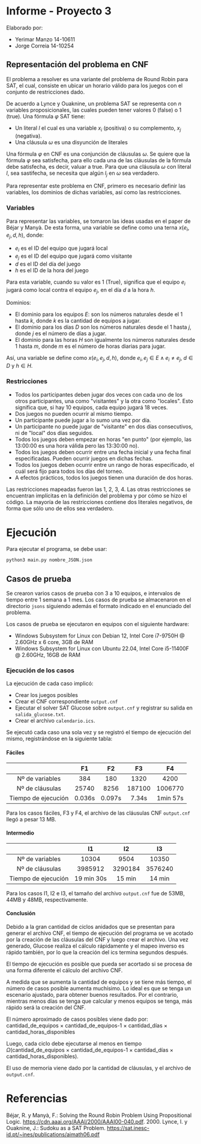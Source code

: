 # Informe - Proyecto 3
Elaborado por:
- Yerimar Manzo 14-10611
- Jorge Correia 14-10254

## Representación del problema en CNF

El problema a resolver es una variante del problema de Round Robin para SAT, el cual, consiste en ubicar un horario válido para los juegos con el conjunto de restricciones dado.

De acuerdo a Lynce y Ouaknine, un problema SAT se representa con $n$ variables proposicionales, las cuales pueden tener valores $0$ (false) o $1$ (true). Una fórmula $\varphi$ SAT tiene:
- Un literal $l$ el cual es una variable $x_i$ (positiva) o su complemento, $x_j$ (negativa). 
- Una cláusula $\omega$ es una disyunción de literales

Una fórmula $\varphi$ en CNF es una conjunción de cláusulas $\omega$. Se quiere que la fórmula $\varphi$ sea satisfecha, para ello cada  una de las cláusulas de la fórmula debe satisfecha, es decir, valuar a true. Para que una cláusula $\omega$ con literal $l$, sea sastifecha, se necesita que algún $l_j$ en $\omega$ sea verdadero.

Para representar este problema en CNF, primero es necesario definir las variables, los dominios de dichas variables, así como las restricciones. 

### Variables

Para representar las variables, se tomaron las ideas usadas en el paper de Béjar y Manyà. De esta forma, una variable se define como una terna $x(e_i,e_j,d,h)$, donde:
- $e_i$ es el ID del equipo que jugará local
- $e_j$ es el ID del equipo que jugará como visitante
- $d$ es el ID del día del juego
- $h$ es el ID de la hora del juego

Para esta variable, cuando su valor es $1$ (True), significa que el equipo $e_i$ jugará como local contra el equipo $e_j$, en el día $d$ a la hora $h$.

Dominios:

- El dominio para los equipos $E$: son los números naturales desde el 1 hasta $k$, donde $k$ es la cantidad de equipos a jugar.
- El dominio para los días $D$ son los números naturales desde el 1 hasta $j$, donde $j$ es el número de días a jugar. 
- El dominio para las horas $H$ son igualmente los números naturales desde 1 hasta $m$, donde $m$ es el número de horas diarias para jugar.

Así, una variable se define como $x(e_i,e_j,d,h)$, donde $e_i,e_j \in E \land e_i \neq e_j$, $d \in D$ y $h \in H$.

### Restricciones

- Todos los participantes deben jugar dos veces con cada uno de los otros participantes, una como "visitantes" y la otra como "locales". Esto significa que, si hay 10 equipos, cada equipo jugará 18 veces.
- Dos juegos no pueden ocurrir al mismo tiempo.
- Un participante puede jugar a lo sumo una vez por día.
- Un participante no puede jugar de "visitante" en dos días consecutivos, ni de "local" dos días seguidos.
- Todos los juegos deben empezar en horas "en punto" (por ejemplo, las 13:00:00 es una hora válida pero las 13:30:00 no).
- Todos los juegos deben ocurrir entre una fecha inicial y una fecha final especificadas. Pueden ocurrir juegos en dichas fechas.
- Todos los juegos deben ocurrir entre un rango de horas especificado, el cuál será fijo para todos los días del torneo.
- A efectos prácticos, todos los juegos tienen una duración de dos horas.

Las restricciones mapeadas fueron las 1, 2, 3, 4. Las otras restricciones se encuentran implícitas en la definición del problema y por cómo se hizo el código. La mayoría de las restricciones contiene dos literales negativos, de forma que sólo uno de ellos sea verdadero.
# Ejecución

Para ejecutar el programa, se debe usar:

```bash
python3 main.py nombre_JSON.json
```

## Casos de prueba

Se crearon varios casos de prueba con 3 a 10 equipos, e intervalos de tiempo entre 1 semana a 1 mes. Los casos de prueba se almacenaron en el directorio `jsons` siguiendo además el formato indicado en el enunciado del problema.

Los casos de prueba se ejecutaron en equipos con el siguiente hardware:

- Windows Subsystem for Linux con Debian 12, Intel Core i7-9750H @ 2.60GHz x 6 core, 3GB de RAM
- Windows Subsystem for Linux con Ubuntu 22.04, Intel Core i5-11400F @ 2.60GHz, 16GB de RAM

### Ejecución de los casos

La ejecución de cada caso implicó:

- Crear los juegos posibles
- Crear el CNF correspondiente `output.cnf`
- Ejecutar el solver SAT Glucose sobre `output.cnf` y registrar su salida en `salida_glucose.txt`.
- Crear el archivo `calendario.ics`.

Se ejecutó cada caso una sola vez y se registró el tiempo de ejecución del mismo, registrándose en la siguiente tabla:

#### Fáciles

| |F1|F2|F3|F4|
|:---:|:---:|:---:|:---:|:---:|
Nº de variables|384|180|1320|4200|4200|
Nº de cláusulas|25740|8256|187100|1006770|1006770|
Tiempo de ejecución|0.036s|0.097s|7.34s|1min 57s|2 min|

Para los casos fáciles, F3 y F4, el archivo de las cláusulas CNF `output.cnf` llegó a pesar 13 MB.

#### Intermedio
| |I1|I2|I3|
|:---:|:---:|:---:|:---:|
Nº de variables|10304|9504|10350|
Nº de cláusulas|3985912|3290184|3576240|
Tiempo de ejecución|19 min 30s|15 min|14 min|

Para los casos I1, I2 e I3, el tamaño del archivo `output.cnf` fue de 53MB, 44MB y 48MB, respectivamente.

#### Conclusión

Debido a la gran cantidad de ciclos anidados que se presentan para generar el archivo CNF, el tiempo de ejecución del programa se ve acotado por la creación de las cláusulas del CNF y luego crear el archivo. Una vez generado, Glucose realiza el cálculo rápidamente y el mapeo inverso es rápido también, por lo que la creación del ics termina segundos después.

El tiempo de ejecución es posible que pueda ser acortado si se procesa de una forma diferente el cálculo del archivo CNF. 

A medida que se aumenta la cantidad de equipos y se tiene más tiempo, el número de casos posible aumenta muchísimo. Lo ideal es que se tenga un escenario ajustado, para obtener buenos resultados. Por el contrario, mientras menos días se tenga que calcular y menos equipos se tenga, más rápido será la creación del CNF.

El número aproximado de casos posibles viene dado por: cantidad_de_equipos $\times$ cantidad_de_equipos-1 $\times$ cantidad_días $\times$ cantidad_horas_disponibles

Luego, cada ciclo debe ejecutarse al menos en tiempo $\Omega$(cantidad_de_equipos $\times$ cantidad_de_equipos-1 $\times$ cantidad_días $\times$ cantidad_horas_disponibles).

El uso de memoria viene dado por la cantidad de cláusulas, y el archivo de `output.cnf`.

# Referencias

Béjar, R. y Manyà, F.: Solving the Round Robin Problem Using Propositional Logic. https://cdn.aaai.org/AAAI/2000/AAAI00-040.pdf. 2000.
Lynce, I. y Ouaknine, J.: Sudoku as a SAT Problem. https://sat.inesc-id.pt/~ines/publications/aimath06.pdf